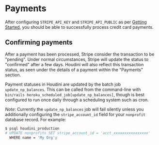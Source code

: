 # Payments

After configuring `STRIPE_API_KEY` and `STRIPE_API_PUBLIC` as per [Getting
Started](getting_started.md), you should be able to successfully process credit
card payments.

## Confirming payments

After a payment has been processed, Stripe consider the transaction to be
"pending". Under normal circumstances, Stripe will update the status to
"confirmed" after a few days. Houdini will also reflect this transaction status,
as seen under the details of a payment within the "Payments" section.

Payment statuses in Houdini are updated by the batch job
`update_np_balances`. This can be called from the command-line with `bin/rails
heroku_scheduled_job[update_np_balances]`, though is best configured to run once
daily through a scheduling system such as cron.

*Note*: Currently the `update_np_balances` job will fail silently unless you
additionally configuring the `stripe_account_id` field for your `nonprofit`
database record. For example:

```sh
$ psql houdini_production
# UPDATE nonprofits SET stripe_account_id = 'acct_xxxxxxxxxxxxxxxx'
  WHERE name = 'My Org';
```

